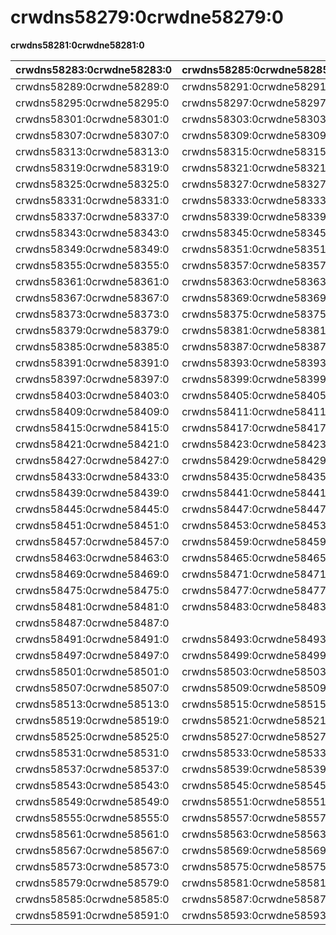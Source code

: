 # crwdns58279:0crwdne58279:0

**crwdns58281:0crwdne58281:0**

| crwdns58283:0crwdne58283:0 | crwdns58285:0crwdne58285:0 | crwdns58287:0crwdne58287:0 |
| -------------------------- | -------------------------- | -------------------------- |
| crwdns58289:0crwdne58289:0 | crwdns58291:0crwdne58291:0 | crwdns58293:0crwdne58293:0 |
| crwdns58295:0crwdne58295:0 | crwdns58297:0crwdne58297:0 | crwdns58299:0crwdne58299:0 |
| crwdns58301:0crwdne58301:0 | crwdns58303:0crwdne58303:0 | crwdns58305:0crwdne58305:0 |
| crwdns58307:0crwdne58307:0 | crwdns58309:0crwdne58309:0 | crwdns58311:0crwdne58311:0 |
| crwdns58313:0crwdne58313:0 | crwdns58315:0crwdne58315:0 | crwdns58317:0crwdne58317:0 |
| crwdns58319:0crwdne58319:0 | crwdns58321:0crwdne58321:0 | crwdns58323:0crwdne58323:0 |
| crwdns58325:0crwdne58325:0 | crwdns58327:0crwdne58327:0 | crwdns58329:0crwdne58329:0 |
| crwdns58331:0crwdne58331:0 | crwdns58333:0crwdne58333:0 | crwdns58335:0crwdne58335:0 |
| crwdns58337:0crwdne58337:0 | crwdns58339:0crwdne58339:0 | crwdns58341:0crwdne58341:0 |
| crwdns58343:0crwdne58343:0 | crwdns58345:0crwdne58345:0 | crwdns58347:0crwdne58347:0 |
| crwdns58349:0crwdne58349:0 | crwdns58351:0crwdne58351:0 | crwdns58353:0crwdne58353:0 |
| crwdns58355:0crwdne58355:0 | crwdns58357:0crwdne58357:0 | crwdns58359:0crwdne58359:0 |
| crwdns58361:0crwdne58361:0 | crwdns58363:0crwdne58363:0 | crwdns58365:0crwdne58365:0 |
| crwdns58367:0crwdne58367:0 | crwdns58369:0crwdne58369:0 | crwdns58371:0crwdne58371:0 |
| crwdns58373:0crwdne58373:0 | crwdns58375:0crwdne58375:0 | crwdns58377:0crwdne58377:0 |
| crwdns58379:0crwdne58379:0 | crwdns58381:0crwdne58381:0 | crwdns58383:0crwdne58383:0 |
| crwdns58385:0crwdne58385:0 | crwdns58387:0crwdne58387:0 | crwdns58389:0crwdne58389:0 |
| crwdns58391:0crwdne58391:0 | crwdns58393:0crwdne58393:0 | crwdns58395:0crwdne58395:0 |
| crwdns58397:0crwdne58397:0 | crwdns58399:0crwdne58399:0 | crwdns58401:0crwdne58401:0 |
| crwdns58403:0crwdne58403:0 | crwdns58405:0crwdne58405:0 | crwdns58407:0crwdne58407:0 |
| crwdns58409:0crwdne58409:0 | crwdns58411:0crwdne58411:0 | crwdns58413:0crwdne58413:0 |
| crwdns58415:0crwdne58415:0 | crwdns58417:0crwdne58417:0 | crwdns58419:0crwdne58419:0 |
| crwdns58421:0crwdne58421:0 | crwdns58423:0crwdne58423:0 | crwdns58425:0crwdne58425:0 |
| crwdns58427:0crwdne58427:0 | crwdns58429:0crwdne58429:0 | crwdns58431:0crwdne58431:0 |
| crwdns58433:0crwdne58433:0 | crwdns58435:0crwdne58435:0 | crwdns58437:0crwdne58437:0 |
| crwdns58439:0crwdne58439:0 | crwdns58441:0crwdne58441:0 | crwdns58443:0crwdne58443:0 |
| crwdns58445:0crwdne58445:0 | crwdns58447:0crwdne58447:0 | crwdns58449:0crwdne58449:0 |
| crwdns58451:0crwdne58451:0 | crwdns58453:0crwdne58453:0 | crwdns58455:0crwdne58455:0 |
| crwdns58457:0crwdne58457:0 | crwdns58459:0crwdne58459:0 | crwdns58461:0crwdne58461:0 |
| crwdns58463:0crwdne58463:0 | crwdns58465:0crwdne58465:0 | crwdns58467:0crwdne58467:0 |
| crwdns58469:0crwdne58469:0 | crwdns58471:0crwdne58471:0 | crwdns58473:0crwdne58473:0 |
| crwdns58475:0crwdne58475:0 | crwdns58477:0crwdne58477:0 | crwdns58479:0crwdne58479:0 |
| crwdns58481:0crwdne58481:0 | crwdns58483:0crwdne58483:0 | crwdns58485:0crwdne58485:0 |
| crwdns58487:0crwdne58487:0 |                            | crwdns58489:0crwdne58489:0 |
| crwdns58491:0crwdne58491:0 | crwdns58493:0crwdne58493:0 | crwdns58495:0crwdne58495:0 |
| crwdns58497:0crwdne58497:0 | crwdns58499:0crwdne58499:0 |                            |
| crwdns58501:0crwdne58501:0 | crwdns58503:0crwdne58503:0 | crwdns58505:0crwdne58505:0 |
| crwdns58507:0crwdne58507:0 | crwdns58509:0crwdne58509:0 | crwdns58511:0crwdne58511:0 |
| crwdns58513:0crwdne58513:0 | crwdns58515:0crwdne58515:0 | crwdns58517:0crwdne58517:0 |
| crwdns58519:0crwdne58519:0 | crwdns58521:0crwdne58521:0 | crwdns58523:0crwdne58523:0 |
| crwdns58525:0crwdne58525:0 | crwdns58527:0crwdne58527:0 | crwdns58529:0crwdne58529:0 |
| crwdns58531:0crwdne58531:0 | crwdns58533:0crwdne58533:0 | crwdns58535:0crwdne58535:0 |
| crwdns58537:0crwdne58537:0 | crwdns58539:0crwdne58539:0 | crwdns58541:0crwdne58541:0 |
| crwdns58543:0crwdne58543:0 | crwdns58545:0crwdne58545:0 | crwdns58547:0crwdne58547:0 |
| crwdns58549:0crwdne58549:0 | crwdns58551:0crwdne58551:0 | crwdns58553:0crwdne58553:0 |
| crwdns58555:0crwdne58555:0 | crwdns58557:0crwdne58557:0 | crwdns58559:0crwdne58559:0 |
| crwdns58561:0crwdne58561:0 | crwdns58563:0crwdne58563:0 | crwdns58565:0crwdne58565:0 |
| crwdns58567:0crwdne58567:0 | crwdns58569:0crwdne58569:0 | crwdns58571:0crwdne58571:0 |
| crwdns58573:0crwdne58573:0 | crwdns58575:0crwdne58575:0 | crwdns58577:0crwdne58577:0 |
| crwdns58579:0crwdne58579:0 | crwdns58581:0crwdne58581:0 | crwdns58583:0crwdne58583:0 |
| crwdns58585:0crwdne58585:0 | crwdns58587:0crwdne58587:0 | crwdns58589:0crwdne58589:0 |
| crwdns58591:0crwdne58591:0 | crwdns58593:0crwdne58593:0 | crwdns58595:0crwdne58595:0 |

